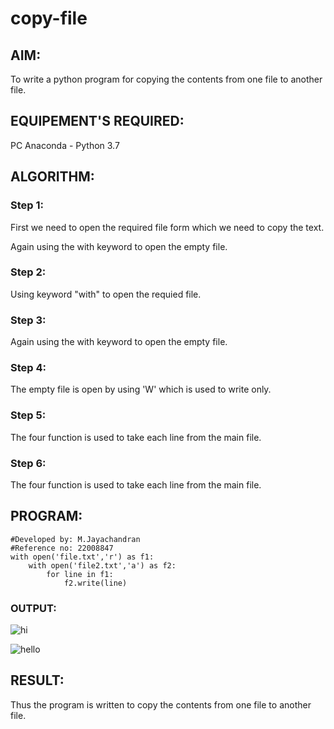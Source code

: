 # copy-file
## AIM:
To write a python program for copying the contents from one file to another file.
## EQUIPEMENT'S REQUIRED: 
PC
Anaconda - Python 3.7
## ALGORITHM: 
### Step 1:
First we need to open the required file form which we need to copy the text.

Again using the with keyword to open the empty file.
### Step 2: 
Using keyword "with" to open the requied file. 
### Step 3: 
Again using the with keyword to open the empty file.
### Step 4:  
The empty file is open by using 'W' which is used to write only.
### Step 5: 
The four function is used to take each line from the main file.
### Step 6: 
The four function is used to take each line from the main file.
## PROGRAM:
```
#Developed by: M.Jayachandran
#Reference no: 22008847
with open('file.txt','r') as f1:
    with open('file2.txt','a') as f2:
        for line in f1:
            f2.write(line)
 ```
### OUTPUT:

![hi](https://user-images.githubusercontent.com/118447015/214830610-0a1addc2-51b0-47da-b86a-f4bd5b79332f.jpg)

![hello](https://user-images.githubusercontent.com/118447015/214830668-3e1c6501-e2a4-4e50-9f55-a88f9df7c400.jpg)


## RESULT:
Thus the program is written to copy the contents from one file to another file.
